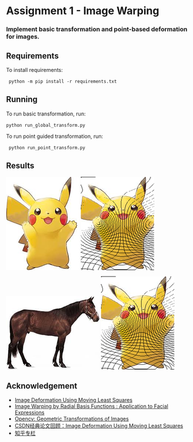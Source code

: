 # Assignment 1 - Image Warping

### Implement basic transformation and point-based deformation for images.

## Requirements
To install requirements:
```
 python -m pip install -r requirements.txt
```

## Running
To run basic transformation, run:
```
python run_global_transform.py
```

To run point guided transformation, run:
```
 python run_point_transform.py
```
## Results

![素材图像](docs/image/pikaqiu.jpg "original image")
![结果图像](docs\image\result1.png "result image")

![素材图像](docs/image/horse.jpg "original image")
![结果图像](docs\image\result1.png "result image")

## Acknowledgement
- [Image Deformation Using Moving Least Squares](https://people.engr.tamu.edu/schaefer/research/mls.pdf)
- [Image Warping by Radial Basis Functions : Application to Facial Expressions](https://www.sci.utah.edu/~gerig/CS6640-F2010/Project3/Arad-1995.pdf)
- [Opencv: Geometric Transformations of Images](https://docs.opencv.org/4.x/da/d6e/tutorial_py_geometric_transformations.html)
- [CSDN经典论文回顾：Image Deformation Using Moving Least Squares](https://blog.csdn.net/u011426016/article/details/125243631)
- [知乎专栏](https://zhuanlan.zhihu.com/p/103212151)
